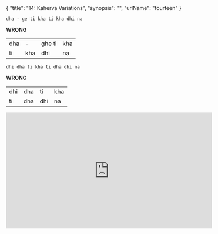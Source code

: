 <data>
{
    "title": "14: Kaherva Variations",
    "synopsis": "",
    "urlName": "fourteen"
}
</data>


    dha - ge ti kha ti kha dhi na


**WRONG**
<table>
    <tr>
        <td>dha</td>
        <td>-</td>
        <td>ghe ti</td>
        <td>kha</td>
    </tr>
    <tr>
        <td>ti</td>
        <td>kha</td>
        <td>dhi</td>
        <td>na</td>
    </tr>
</table>



    dhi dha ti kha ti dha dhi na


**WRONG**
<table>
    <tr>
        <td>dhi</td>
        <td>dha</td>
        <td>ti</td>
        <td>kha</td>
    </tr>
    <tr>
        <td>ti</td>
        <td>dha</td>
        <td>dhi</td>
        <td>na</td>
    </tr>
</table>

<iframe width="560" height="315" src="http://www.youtube.com/embed/qo0-QAvMsjA" frameborder="0" allowfullscreen></iframe>

